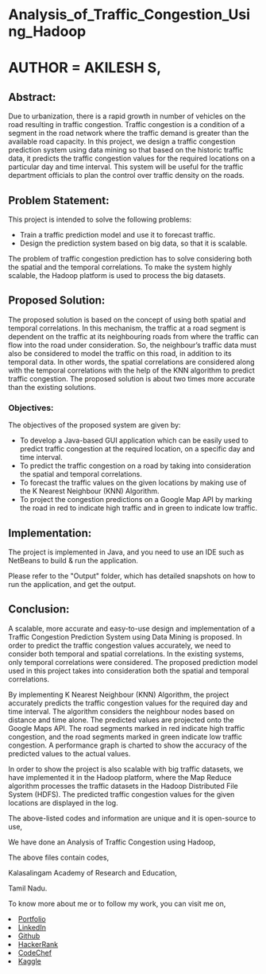 # Analysis_of_Traffic_Congestion_Using_Hadoop

# AUTHOR = AKILESH S,

## Abstract:

Due to urbanization, there is a rapid growth in number of vehicles on the road resulting in traffic congestion. Traffic congestion is a condition of a segment in the road network where the traffic demand is greater than the available road capacity. In this project, we design a traffic congestion prediction system using data mining so that based on the historic traffic data, it predicts the traffic congestion values for the required locations on a particular day and time interval. This system will be useful for the traffic department officials to plan the control over traffic density on the roads. 

## Problem Statement:

This project is intended to solve the following problems:

*	Train a traffic prediction model and use it to forecast traffic.
*	Design the prediction system based on big data, so that it is scalable. 

The problem of traffic congestion prediction has to solve considering both the spatial and the temporal correlations. To make the system highly scalable, the Hadoop platform is used to process the big datasets.

## Proposed Solution:

The proposed solution is based on the concept of using both spatial and temporal correlations. In this mechanism, the traffic at a road segment is dependent on the traffic at its neighbouring roads from where the traffic can flow into the road under consideration. So, the neighbour’s traffic data must also be considered to model the traffic on this road, in addition to its temporal data. In other words, the spatial correlations are considered along with the temporal correlations with the help of the KNN algorithm to predict traffic congestion. The proposed solution is about two times more accurate than the existing solutions.

### Objectives:

The objectives of the proposed system are given by:

* To develop a Java-based GUI application which can be easily used to predict traffic congestion at the required location, on a specific day and time interval. 
* To predict the traffic congestion on a road by taking into consideration the spatial and temporal correlations. 
* To forecast the traffic values on the given locations by making use of the K Nearest Neighbour (KNN) Algorithm.
* To project the congestion predictions on a Google Map API by marking the road in red to indicate high traffic and in green to indicate low traffic.

## Implementation:

The project is implemented in Java, and you need to use an IDE such as NetBeans to build & run the application.

Please refer to the "Output" folder, which has detailed snapshots on how to run the application, and get the output.

## Conclusion:

A scalable, more accurate and easy-to-use design and implementation of a Traffic Congestion Prediction System using Data Mining is proposed. In order to predict the traffic congestion values accurately, we need to consider both temporal and spatial correlations. In the existing systems, only temporal correlations were considered. The proposed prediction model used in this project takes into consideration both the spatial and temporal correlations. 

By implementing K Nearest Neighbour (KNN) Algorithm, the project accurately predicts the traffic congestion values for the required day and time interval. The algorithm considers the neighbour nodes based on distance and time alone. The predicted values are projected onto the Google Maps API. The road segments marked in red indicate high traffic congestion, and the road segments marked in green indicate low traffic congestion. A performance graph is charted to show the accuracy of the predicted values to the actual values.

In order to show the project is also scalable with big traffic datasets, we have implemented it in the Hadoop platform, where the Map Reduce algorithm processes the traffic datasets in the Hadoop Distributed File System (HDFS). The predicted traffic congestion values for the given locations are displayed in the log.

The above-listed codes and information are unique and it is open-source to use,

We have done an Analysis of Traffic Congestion using Hadoop,

The above files contain codes,

Kalasalingam Academy of Research and Education,

Tamil Nadu.

To know more about me or to follow my work, you can visit me on,

<li><a href="https://akileshsaravanan.github.io/">Portfolio</a> 
<li><a href="http://www.linkedin.com/in/Akilesh--S">LinkedIn</a> 
<li><a href="https://github.com/AkileshSaravanan">Github</a> 
<li><a href="https://www.hackerrank.com/Akilesh_RMS">HackerRank</a> 
<li><a href="https://www.codechef.com/users/akilesh_lays">CodeChef</a> 
<li><a href="https://www.kaggle.com/akilesh23">Kaggle</a>   
